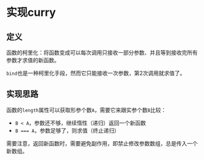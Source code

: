 # 实现curry

## 定义

函数的柯里化：将函数变成可以每次调用只接收一部分参数、并且等到接收完所有参数才求值的新函数。

`bind`也是一种柯里化手段，然而它只能接收一次参数，第2次调用就求值了。

## 实现思路

函数的`length`属性可以获取形参个数`A`，需要它来跟实参个数`B`比较：

- `B < A`，参数还不够，继续惰性（递归）返回一个新函数
- `B === A`，参数足够了，则求值（终止递归）

需要注意，返回新函数时，需要避免副作用，即禁止修改参数数组，总是传入一个新数组。
